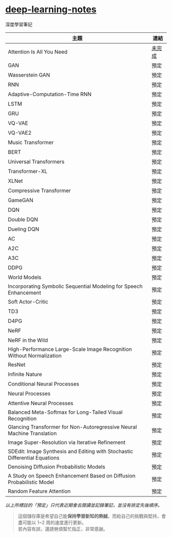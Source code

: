 # [deep-learning-notes](https://toonnyy8.github.io/deep-learning-notes/)
深度學習筆記

| 主題 | 連結 |
| ---- | ----|
| Attention Is All You Need | [未完成](./attention-is-all-you-need/) |
| GAN | 預定 |
| Wasserstein GAN | 預定 |
| RNN | 預定 |
| Adaptive-Computation-Time RNN | 預定 |
| LSTM | 預定 |
| GRU | 預定 |
| VQ-VAE | 預定 |
| VQ-VAE2 | 預定 |
| Music Transformer | 預定 |
| BERT | 預定 |
| Universal Transformers | 預定 |
| Transformer-XL | 預定 |
| XLNet | 預定 |
| Compressive Transformer | 預定 |
| GameGAN | 預定 |
| DQN | 預定 |
| Double DQN | 預定 |
| Dueling DQN | 預定 |
| AC | 預定 |
| A2C | 預定 |
| A3C | 預定 |
| DDPG | 預定 |
| World Models | 預定 |
| Incorporating Symbolic Sequential Modeling for Speech Enhancement | 預定 |
| Soft Actor-Critic | 預定 |
| TD3 | 預定 |
| D4PG | 預定 |
| NeRF | 預定 |
| NeRF in the Wild | 預定 |
| High-Performance Large-Scale Image Recognition Without Normalization | 預定 |
| ResNet | 預定 |
| Infinite Nature| 預定 |
| Conditional Neural Processes | 預定 |
| Neural Processes | 預定 |
| Attentive Neural Processes | 預定 |
| Balanced Meta-Softmax for Long-Tailed Visual Recognition | 預定 |
| Glancing Transformer for Non-Autoregressive Neural Machine Translation | 預定 |
| Image Super-Resolution via Iterative Refinement | 預定 |
| SDEdit: Image Synthesis and Editing with Stochastic Differential Equations | 預定 |
| Denoising Diffusion Probabilistic Models | 預定 |
| A Study on Speech Enhancement Based on Diffusion Probabilistic Model | 預定 |
| Random Feature Attention | 預定 |

*以上所標註的「預定」只代表近期會去閱讀並記錄筆記，並沒有排定先後順序。*  

> 這個儲存庫是希望自己能**保持學習新知的熱誠**，而給自己的挑戰與堅持，會盡可能以 1~2 周的速度進行更新。  
> 若內容有誤，還請勞煩幫忙指正，非常感謝。
